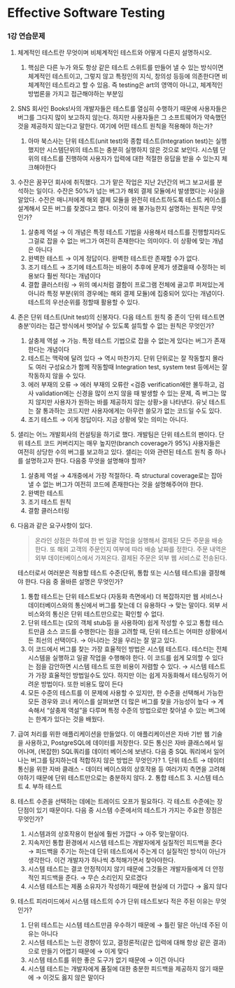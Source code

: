 # Effective Software Testing

### 1강 연습문제

1. 체계적인 테스트란 무엇이며 비체계적인 테스트와 어떻게 다른지 설명하시오.
   1. 핵심은 다른 누가 와도 항상 같은 테스트 스위트를 만들어 낼 수 있는 방식이면 체계적인 테스트이고, 그렇지 않고 특정인의 지식, 창의성 등등에 의존한다면 비체계적인 테스트라고 할 수 있음. 즉 testing은 art의 영역이 아니고, 체계적인 방법론을 가지고 접근해야하는 부분임
2. SNS 회사인 Books!사의 개발자들은 테스트를 열심히 수행하기 때문에 사용자들은 버그를 그다지 많이 보고하지 않는다. 하지만 사용자들은 그 소프트웨어가 약속했던 것을 제공하지 않는다고 말한다. 여기에 어떤 테스트 원칙을 적용해야 하는가?
   1. 아마 북스사는 단위 테스트(unit test)와 종합 테스트(Integration test)는 실행했지만 시스템단위의 테스트는 충분히 실행하지 않은 것으로 보인다. 시스템 단위의 테스트를 진행하여 사용자가 입력에 대한 적절한 응답을 받을 수 있는지 체크해야한다
3. 수잔은 꿈꾸던 회사에 취직했다. 그가 맡은 작업은 지난 2년간의 버그 보고서를 분석하는 일이다. 수잔은 50%가 넘는 버그가 해외 결제 모듈에서 발생했다는 사실을 알았다. 수잔은 매니저에게 해외 결제 모듈을 완전히 테스트하도록 테스트 케이스를 설계해서 모든 버그를 찾겠다고 했다. 이것이 왜 불가능한지 설명하는 원칙은 무엇인가?
   1. 살충제 역설 → 이 개념은 특정 테스트 기법을 사용해서 테스트를 진행할지라도 그걸로 잡을 수 없는 버그가 여전히 존재한다는 의미이다. 이 상황에 맞는 개념은 아니다
   2. 완벽한 테스트 → 이게 정답이다. 완벽한 테스트란 존재할 수가 없다.
   3. 조기 테스트 → 조기에 테스트하는 비용이 추후에 문제가 생겼을때 수정하는 비용보다 훨씬 적다는 개념이다
   4. 결합 클러스터링 → 위의 예시처럼 결함이 프로그램 전체에 골고루 퍼져있는게 아니라 특정 부분(위의 경우에는 해외 결제 모듈)에 집중되어 있다는 개념이다. 테스트의 우선순위를 정할때 활용할 수 있다.
4. 존은 단위 테스트(Unit test)의 신봉자다. 다음 테스트 원칙 중 존이 ‘단위 테스트면 충분’이라는 접근 방식에서 벗어날 수 있도록 설득할 수 없는 원칙은 무엇인가?
   1. 살충제 역설 → 가능. 특정 테스트 기법으로 잡을 수 없는게 있다는 버그가 존재한다는 개념이다
   2. 테스트는 맥락에 달려 있다 → 역시 마찬가지. 단위 단위로는 잘 작동할지 몰라도 여러 구성요소가 함께 작동할때 Integration test, system test 등에서는 잘 작동하지 않을 수 있다.
   3. 에러 부재의 오류 → 에러 부재의 오류란 <검증 verification에만 몰두하고, 검사 validation에는 신경을 많이 쓰지 않을 때 발생할 수 있는 문제, 즉 버그는 많지 않지만 사용자가 원하는 바를 제공하지 않는 상황>을 나타낸다. 유닛 테스트는 잘 통과하는 코드지만 사용자에게는 아무런 쓸모가 없는 코드일 수도 있다.
   4. 조기 테스트 → 이게 정답이다. 지금 상황에 맞는 의미는 아니다.
5. 샐리는 어느 개발회사의 컨설팅을 하기로 했다. 개발팀은 단위 테스트의 팬이다. 단위 테스트 코드 커버리지는 매우 높지만(branch coverage가 95%) 사용자들은 여전히 상당한 수의 버그를 보고하고 있다. 샐리는 이와 관련된 테스트 원칙 중 하나를 설명하고자 한다. 다음중 무엇을 설명해야 할까?
   1. 살충제 역설 → 4개중에서 가장 적절하다. 즉 structural coverage로는 잡아낼 수 없는 버그가 여전히 코드에 존재한다는 것을 설명해주어야 한다.
   2. 완벽한 테스트
   3. 조기 테스트 원칙
   4. 결함 클러스터링
6. 다음과 같은 요구사항이 있다.

   > 온라인 상점은 하루에 한 번 일괄 작업을 실행해서 결제된 모든 주문을 배송한다.
   > 또 해외 고객의 주문인지 여부에 따라 배송 날짜를 정한다. 주문 내역은 외부 데이터베이스에서 가져온다.
   > 결제된 주문은 외부 웹 서비스로 전송된다.

   테스터로서 여러분은 적용할 테스트 수준(단위, 통합 또는 시스템 테스트)을 결정해야 한다. 다음 중 올바른 설명은 무엇인가?

   1. 통합 테스트는 단위 테스트보다 (자동화 측면에서) 더 복잡하지만 웹 서비스나 데이터베이스와의 통신에서 버그를 찾는데 더 유용하다 → 맞는 말이다. 외부 서비스와의 통신은 단위 테스트만으로는 확인할 수 없다.
   2. 단위 테스트는 (모의 객체 stub등 을 사용하여) 쉽게 작성할 수 있고 통합 테스트만큼 소스 코드를 수행한다는 점을 고려할 때, 단위 테스트는 어떠한 상황에서든 최선의 선택이다. → 아니라는 것을 우리는 잘 알고 있다.
   3. 이 코드에서 버그를 찾는 가장 효율적인 방법은 시스템 테스트다. 테스터는 전체 시스템을 실행하고 일괄 작업을 수행해야 한다. 이 코드를 쉽게 모의할 수 있다는 점을 감안하면 시스템 테스트 또한 비용이 저렴할 수 있다. → 시스템 테스트가 가장 효율적인 방법일수도 있다. 하지만 이는 쉽게 자동화해서 테스팅하기 어려운 방법이다. 또한 비용도 많이 든다
   4. 모든 수준의 테스트를 이 문제에 사용할 수 있지만, 한 수준을 선택해서 가능한 모든 경우와 코너 케이스를 살펴보면 더 많은 버그를 찾을 가능성이 높다 → 계속해서 “살충제 역설”을 다루며 특정 수준의 방법으로만 찾아낼 수 있는 버그에는 한계가 있다는 것을 배웠다.

7. 급여 처리를 위한 애플리케이션을 만들었다. 이 애플리케이션은 자바 기반 웹 기술을 사용하고, PostgreSQL에 데이터를 저장한다. 모든 통신은 자바 클래스에서 일어나며, (복잡한) SQL쿼리를 데이터 베이스에 보낸다.
   다음 중 SQL 쿼리에서 일어나는 버그를 탐지하는데 적합하지 않은 방법은 무엇인가? 1. 단위 테스트 → 데이터 통신을 위한 자바 클래스 - 데이터 베이스와의 상호작용 등 여러가지 측면을 고려해야하기 때문에 단위 테스트만으로는 충분하지 않다. 2. 통합 테스트 3. 시스템 테스트 4. 부하 테스트
8. 테스트 수준을 선택하는 데에는 트레이드 오프가 필요하다. 각 테스트 수준에는 장단점이 있기 때문이다. 다음 중 시스템 수준에서의 테스트가 가지는 주요한 장점은 무엇인가?
   1. 시스템과의 상호작용이 현실에 훨씬 가깝다 → 아주 맞는말이다.
   2. 지속저인 통합 환경에서 시스템 테스트는 개발자에게 실질적인 피드백을 준다 → 피드백을 주기는 하는데 단위 테스트에서 주는게 더 실질적인 방식이 아닌가 생각한다. 이건 개발자가 하나씩 추적해가면서 찾아야한다.
   3. 시스템 테스트는 결코 안정적이지 않기 때문에 그것들은 개발자들에게 더 안정적인 피드백을 준다. → 무슨 소리인지 모르겠다
   4. 시스템 테스트는 제품 소유자가 작성하기 때문에 현실에 더 가깝다 → 옳지 않다
9. 테스트 피라미드에서 시스템 테스트의 수가 단위 테스트보다 적은 주된 이유는 무엇인가?
   1. 단위 테스트는 시스템 테스트만큼 우수하기 때문에 → 틀린 말은 아닌데 주된 이유는 아니다
   2. 시스템 테스트는 느린 경향이 있고, 결정론적(같은 입력에 대해 항상 같은 결과)으로 만들기 어렵기 때문에 → 이게 맞다
   3. 시스템 테스트를 위한 좋은 도구가 없기 때문에 → 이건 아니다
   4. 시스템 테스트는 개발자에게 품질에 대한 충분한 피드백을 제공하지 않기 때문에 → 이것도 옳지 않은 말이다
